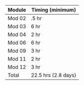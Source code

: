 
Module| Timing (minimum)
---|---
Mod 02 |  .5 hr
Mod 03 |  6 hr
Mod 04 |  2 hr
Mod 06 |  6 hr
Mod 09 |  3 hr
Mod 11 |  2 hr
Mod 12 |  3 hr
Total  |  22.5 hrs (2.8 days)
